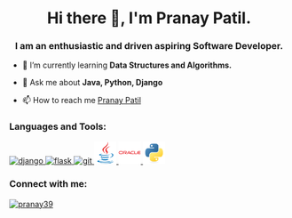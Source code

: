 





<h1 align="center">Hi there 👋, I'm Pranay Patil.</h1>
<h3 align="center">I am an enthusiastic and driven aspiring Software Developer.</h3>

- 🌱 I’m currently learning **Data Structures and Algorithms.**

- 💬 Ask me about **Java, Python, Django**

- 📫 How to reach me <a href="https://3pranay@gmail.com" target="blank">Pranay Patil</a>





<h3 align="left">Languages and Tools:</h3>
<p align="left"> <a href="https://www.djangoproject.com/" target="_blank"> <img src="https://cdn.jsdelivr.net/gh/devicons/devicon/icons/django/django-plain-wordmark.svg"  alt="django" width="40" height="40"/> </a> <a href="https://flask.palletsprojects.com/" target="_blank"> <img src="https://www.vectorlogo.zone/logos/pocoo_flask/pocoo_flask-icon.svg" alt="flask" width="40" height="40"/> </a> <a href="https://git-scm.com/" target="_blank"> <img src="https://www.vectorlogo.zone/logos/git-scm/git-scm-icon.svg" alt="git" width="40" height="40"/> </a> <a href="https://www.java.com" target="_blank"> <img src="https://raw.githubusercontent.com/devicons/devicon/master/icons/java/java-original.svg" alt="java" width="40" height="40"/> </a> <a href="https://www.oracle.com/" target="_blank"> <img src="https://raw.githubusercontent.com/devicons/devicon/master/icons/oracle/oracle-original.svg" alt="oracle" width="40" height="40"/> </a> <a href="https://www.python.org" target="_blank"> <img src="https://raw.githubusercontent.com/devicons/devicon/master/icons/python/python-original.svg" alt="python" width="40" height="40"/> </a> </p>

<h3 align="left">Connect with me:</h3>
<p align="left">
<a href="https://linkedin.com/in/pranay39" target="blank"><img align="center" src="https://raw.githubusercontent.com/rahuldkjain/github-profile-readme-generator/master/src/images/icons/Social/linked-in-alt.svg" alt="pranay39" height="30" width="40" /></a>
</p>




<!-- ![Github Stat](https://github-readme-stats.vercel.app/api?username=Pranay39&theme=radical) -->


